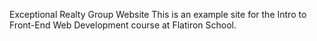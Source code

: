 Exceptional Realty Group Website
This is an example site for the Intro to Front-End Web Development course at Flatiron School.